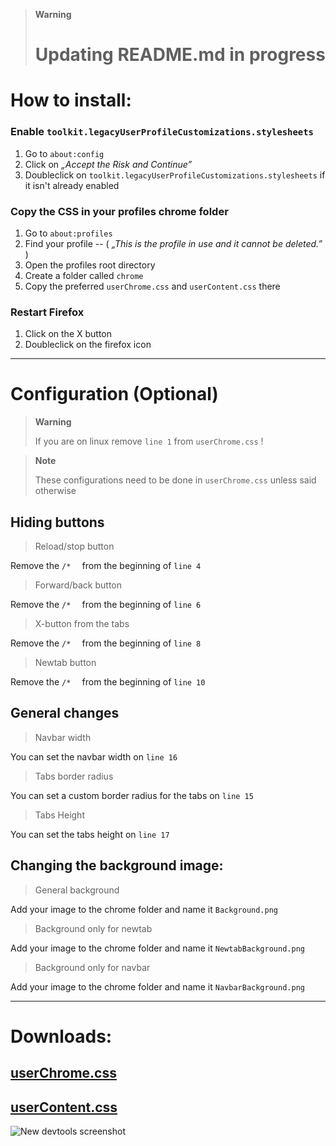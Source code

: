 > **Warning**
> # Updating README.md in progress

# How to install:

### Enable `toolkit.legacyUserProfileCustomizations.stylesheets`
1. Go to `about:config`
2. Click on *„Accept the Risk and Continue”*
3. Doubleclick on `toolkit.legacyUserProfileCustomizations.stylesheets` if it isn't already enabled

### Copy the CSS in your profiles chrome folder
1. Go to `about:profiles`
2. Find your profile  --  ( *„This is the profile in use and it cannot be deleted.”* )
3. Open the profiles root directory
4. Create a folder called `chrome`
5. Copy the preferred `userChrome.css` and `userContent.css` there

### Restart Firefox
1. Click on the X button
2. Doubleclick on the firefox icon

***
# Configuration (Optional)

> **Warning**
> 
> If you are on linux remove `line 1` from `userChrome.css` !

> **Note**
>
> These configurations need to be done in `userChrome.css` unless said otherwise

## Hiding buttons

> Reload/stop button

Remove the `/*  ` from the beginning of `line 4`

> Forward/back button

Remove the `/*  ` from the beginning of `line 6`

> X-button from the tabs

Remove the `/*  ` from the beginning of `line 8`

> Newtab button

Remove the `/*  ` from the beginning of `line 10`

## General changes
> Navbar width

You can set the navbar width on `line 16`

> Tabs border radius

You can set a custom border radius for the tabs on `line 15`

> Tabs Height

You can set the tabs height on `line 17`

## Changing the background image:
> General background

Add your image to the chrome folder and name it `Background.png`

> Background only for newtab

Add your image to the chrome folder and name it `NewtabBackground.png`

> Background only for navbar

Add your image to the chrome folder and name it `NavbarBackground.png`

***

# Downloads:
## [userChrome.css](https://github.com/Bali10050/FirefoxCSS/releases/download/userChrome/userChrome.css)
## [userContent.css ](https://github.com/Bali10050/FirefoxCSS/releases/download/userContent/userContent.css)

![New devtools screenshot](https://github.com/Bali10050/FirefoxCSS/assets/110120798/8c0ca262-dda8-41bb-8cde-7d0208dcb979)

